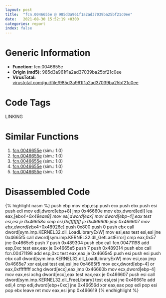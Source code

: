 ```yaml
---
layout: post
title:  "fcn.0046655e @ 985d3a961f1a2ad37039ba25bf21c0ee"
date:   2021-08-30 15:52:19 +0300
categories: report
index: false
---
```


# Generic Information
- **Function:** fcn.0046655e
- **Origin (md5):** 985d3a961f1a2ad37039ba25bf21c0ee
- **VirusTotal:** [virustotal.com/gui/file/985d3a961f1a2ad37039ba25bf21c0ee][virustotal_ref]

# Code Tags
<span class="tag" id="LINKING">LINKING</span>


# Similar Functions

1. [fcn.0046655e][similar_1_ref] (sim.: 1.0)
2. [fcn.0046655e][similar_2_ref] (sim.: 1.0)
3. [fcn.0046655e][similar_3_ref] (sim.: 1.0)
4. [fcn.0046655e][similar_4_ref] (sim.: 1.0)
5. [fcn.0046655e][similar_5_ref] (sim.: 1.0)


# Disassembled Code

{% highlight nasm %}
push ebp
mov ebp,esp
push ecx
push ebx
push esi
push edi
mov edi,dword[ebp+8]
jmp 0x46660e
mov ebx,dword[edi]
lea eax,[ebx*4+0x49eae8]
mov esi,dword[eax]
mov dword[ebp-4],eax
test esi,esi
je 0x46658a
cmp esi,0xffffffff
je 0x46660b
jmp 0x466607
mov ebx,dword[ebx*4+0x48926c]
push 0x800
push 0
push ebx
call dword[sym.imp.KERNEL32.dll_LoadLibraryExW]
mov esi,eax
test esi,esi
jne 0x4665f5
call dword[sym.imp.KERNEL32.dll_GetLastError]
cmp eax,0x57
jne 0x4665e5
push 7
push 0x489304
push ebx
call fcn.00471198
add esp,0xc
test eax,eax
je 0x4665e5
push 7
push 0x489314
push ebx
call fcn.00471198
add esp,0xc
test eax,eax
je 0x4665e5
push esi
push esi
push ebx
call dword[sym.imp.KERNEL32.dll_LoadLibraryExW]
mov esi,eax
jmp 0x4665e7
xor esi,esi
test esi,esi
jne 0x4665f5
mov ecx,dword[ebp-4]
or eax,0xffffffff
xchg dword[ecx],eax
jmp 0x46660b
mov ecx,dword[ebp-4]
mov eax,esi
xchg dword[ecx],eax
test eax,eax
je 0x466607
push esi
call dword[sym.imp.KERNEL32.dll_FreeLibrary]
test esi,esi
jne 0x46661e
add edi,4
cmp edi,dword[ebp+0xc]
jne 0x46656d
xor eax,eax
pop edi
pop esi
pop ebx
leave 
ret 
mov eax,esi
jmp 0x466619
{% endhighlight %}


[similar_1_ref]: /report/fcn.0046655e@a134a04805f8719c2c19691e40431b23
[similar_2_ref]: /report/fcn.0046655e@2dd6da6129e47fd72c5b6249eef16bbb
[similar_3_ref]: /report/fcn.0046655e@2a380710d2016aed75cfad6eacab1d1a
[similar_4_ref]: /report/fcn.0046655e@fece7060b8162b8bce0648763a1c502f
[similar_5_ref]: /report/fcn.0046655e@147f6956cfadd9d35bc2265a45cb0602
[virustotal_ref]: https://www.virustotal.com/gui/file/985d3a961f1a2ad37039ba25bf21c0ee